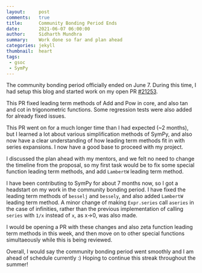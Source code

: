 ```yaml
---
layout:     post
comments:   true
title:      Community Bonding Period Ends
date:       2021-06-07 06:00:00
author:     Sidharth Mundhra
summary:    Work done so far and plan ahead
categories: jekyll
thumbnail:  heart
tags:
 - gsoc
 - SymPy
---
```


The community bonding period officially ended on June 7. During this time, I had
setup this blog and started work on my open PR [#21253](https://github.com/sympy/sympy/pull/21253).

This PR fixed leading term methods of Add and Pow in core, and also tan and cot
in trigonometric functions. Some regression tests were also added for already
fixed issues.

This PR went on for a much longer time than I had expected (~2 months), but I
learned a lot about various simplification methods of SymPy, and also now have
a clear understanding of how leading term methods fit in with series expansions.
I now have a good base to proceed with my project.

I discussed the plan ahead with my mentors, and we felt no need to change the
timeline from the proposal, so my first task would be to fix some special function
leading term methods, and add `LambertW` leading term method.

I have been contributing to SymPy for about 7 months now, so I got a headstart
on my work in the community bonding period. I have fixed the leading term methods
of `besselj` and `bessely`, and also added `LambertW` leading term method. A minor
change of making `Expr.series` call `aseries` in the case of infinities, rather than
the previous implementation of calling `series` with `1/x` instead of `x`, as
x->0, was also made.

I would be opening a PR with these changes and also zeta function leading term
methods in this week, and then move on to other special functions simultaeously
while this is being reviewed.

Overall, I would say the community bonding period went smoothly and I am ahead
of schedule currently :) Hoping to continue this streak throughout the summer!
